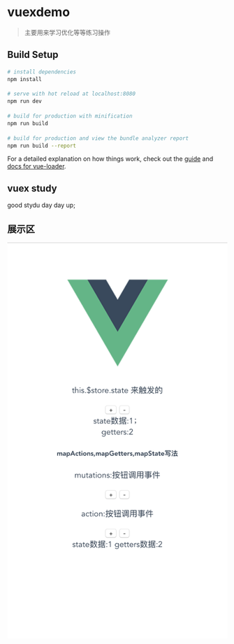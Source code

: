 # vuexdemo

> 主要用来学习优化等等练习操作

## Build Setup

``` bash
# install dependencies
npm install

# serve with hot reload at localhost:8080
npm run dev

# build for production with minification
npm run build

# build for production and view the bundle analyzer report
npm run build --report
```

For a detailed explanation on how things work, check out the [guide](http://vuejs-templates.github.io/webpack/) and [docs for vue-loader](http://vuejs.github.io/vue-loader).
## vuex study
good stydu day day up;
## 展示区
![image](./img/home.jpg)
